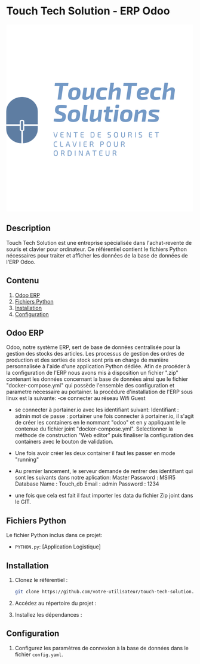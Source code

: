 # Touch Tech Solution - ERP Odoo

![Logo Touch Tech Solutions](Logo%20TouchTech%20Solutions.png)

## Description

Touch Tech Solution est une entreprise spécialisée dans l'achat-revente de souris et clavier pour ordinateur. Ce référentiel contient le fichiers Python nécessaires pour traiter et afficher les données de la base de données de l'ERP Odoo.

## Contenu

1. [Odoo ERP](#odoo-erp)
2. [Fichiers Python](#fichiers-python)
3. [Installation](#installation)
4. [Configuration](#configuration)


## Odoo ERP

Odoo, notre système ERP, sert de base de données centralisée pour la gestion des stocks des articles. Les processus de gestion des ordres de production et des sorties de stock sont pris en charge de manière personnalisée à l'aide d'une application Python dédiée.
Afin de procéder à la configuration de l'ERP nous avons mis à disposition un fichier ".zip" contenant les données concernant la base de données ainsi que le fichier "docker-compose.yml" qui possède l'ensemble des configuration et parametre nécessaire au portainer.
la procédure d'installation de l'ERP sous linux est la suivante:
-ce connecter au réseau Wifi Guest
- se connecter à portainer.io avec les identifiant suivant:
  Identifiant : admin
  mot de passe : portainer
une fois connecter à portainer.io, il s'agit de créer les containers en le nommant "odoo" et en y appliquant le le contenue du fichier joint "docker-compose.yml". Selectionner la méthode de construction "Web editor" puis finaliser la configuration des containers avec le bouton de validation. 

- Une fois avoir créer les deux container il faut les passer en mode "running"
- Au premier lancement, le serveur demande de rentrer des identifiant qui sont les suivants dans notre aplication:
  Master Password : MSIR5
  Database Name : Touch_db
  Email : admin
  Password : 1234

- une fois que cela est fait il faut importer les data du fichier Zip joint dans le GIT.


## Fichiers Python

Le fichier Python inclus dans ce projet:
- `PYTHON.py`: [Application Logistique]


## Installation

1. Clonez le référentiel :
    ```bash
    git clone https://github.com/votre-utilisateur/touch-tech-solution.git
    ```

2. Accédez au répertoire du projet :


3. Installez les dépendances :


## Configuration

1. Configurez les paramètres de connexion à la base de données dans le fichier `config.yaml`.


